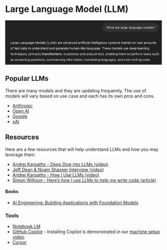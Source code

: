 # Large Language Model (LLM)

![what_are_llms](/docs/syllabus/images/whatisllm.png)

## Popular LLMs
There are many models and they are updating frequently. The use of models will vary based on use case and each has its own pros and cons. 

- [Anthropic](https://docs.anthropic.com/en/docs/about-claude/models/all-models)
- [Open AI](https://platform.openai.com/docs/models)
- [Google](https://ai.google.dev/gemini-api/docs/models/gemini)
- [xAI](https://docs.x.ai/docs/models)

## Resources
Here are a few resources that will help understand LLMs and how you may leverage them.
- [Andrej Karpathy - Deep Dive into LLMs (video)](https://www.youtube.com/watch?v=7xTGNNLPyMI)
- [Jeff Dean & Noam Shazeer Interview (video)](https://www.youtube.com/watch?v=v0gjI__RyCY)
- [Andrej Karpathy - How I Use LLMs (video)](https://www.youtube.com/watch?v=EWvNQjAaOHw)
- [Simon Willison - Here’s how I use LLMs to help me write code (article)](https://simonwillison.net/2025/Mar/11/using-llms-for-code/)

#### Books
- [AI Engineering: Building Applications with Foundation Models](https://www.amazon.com/_/dp/1098166302)

### Tools
- [Notebook LM](https://notebooklm.google)
- [GitHub Copilot](https://github.com/features/copilot) - Installing Copilot is demonstrated in our [machine setup video](/docs/syllabus/Machine_Setup_macos.md).
- [Cursor](https://www.cursor.com/)
